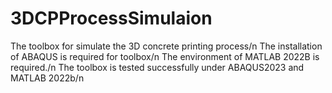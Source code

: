 # 3DCPProcessSimulaion
The toolbox for simulate the 3D concrete printing process/n
The installation of ABAQUS is required for toolbox/n
The environment of MATLAB 2022B is required./n
The toolbox is tested successfully under ABAQUS2023 and MATLAB 2022b/n

